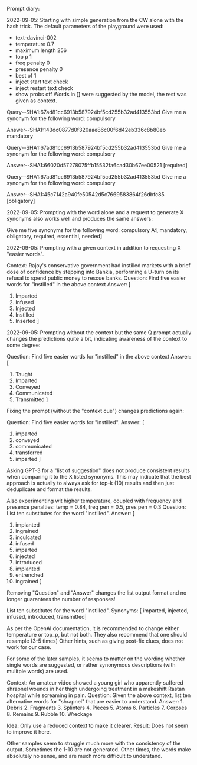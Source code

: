 Prompt diary:

2022-09-05:
Starting with simple generation from the CW alone with the hash trick.
The default parameters of the playground were used:
- text-davinci-002
- temperature 0.7
- maximum length 256
- top p 1
- freq penalty 0
- presence penalty 0
- best of 1
- inject start text check
- inject restart text check
- show probs off
Words in [] were suggested by the model, the rest was given as context.

Query--SHA1:67ad81cc6913b587924bf5cd255b32ad413553bd
Give me a synonym for the following word: compulsory

Answer--SHA1:143dc0877d0f320aae86c00f6d42eb336c8b80eb
mandatory

Query--SHA1:67ad81cc6913b587924bf5cd255b32ad413553bd
Give me a synonym for the following word: compulsory

Answer--SHA1:66020d57278075ffb15532fa6cad30b67ee00521
[required]

Query--SHA1:67ad81cc6913b587924bf5cd255b32ad413553bd
Give me a synonym for the following word: compulsory

Answer--SHA1:45c7142a940fe50542d5c7669583864f26dbfc85
[obligatory]


2022-09-05:
Prompting with the word alone and a request to generate X synonyms also works well and produces the same answers:

Give me five synonyms for the following word: compulsory
A:[ mandatory, obligatory, required, essential, needed]


2022-09-05:
Prompting with a given context in addition to requesting X "easier words".

Context: Rajoy's conservative government had instilled markets with a brief dose of confidence by stepping into Bankia, performing a U-turn on its refusal to spend public money to rescue banks.
Question: Find five easier words for "instilled" in the above context
Answer:
[
1. Imparted
2. Infused
3. Injected
4. Instilled
5. Inserted
]

2022-09-05:
Prompting without the context but the same Q prompt actually changes the predictions quite a bit, indicating awareness of the context to some degree:

Question: Find five easier words for "instilled" in the above context
Answer:
[
1. Taught
2. Imparted
3. Conveyed
4. Communicated
5. Transmitted
]

Fixing the prompt (without the "context cue") changes predictions again:


Question: Find five easier words for "instilled".
Answer:
[
1. imparted
2. conveyed
3. communicated
4. transferred
5. imparted
]


Asking GPT-3 for a "list of suggestion" does not produce consistent results when comparing it to the X listed synonyms.
This may indicate that the best approach is actually to always ask for top-k (10) results and then just deduplicate and format the results.


Also experimenting wit higher temperature, coupled with frequency and presence penalties:
temp = 0.84, freq pen = 0.5, pres pen = 0.3
Question: List ten substitutes for the word "instilled".
Answer:
[
1. implanted
2. ingrained
3. inculcated
4. infused
5. imparted
6. injected
7. introduced
8. implanted
9. entrenched
10. ingrained
]


Removing "Question" and "Answer" changes the list output format and no longer guarantees the number of responses!

List ten substitutes for the word "instilled".
Synonyms:
[
imparted, injected, infused, introduced, transmitted]




As per the OpenAI documentation, it is recommended to change either temperature or top_p, but not both.
They also recommend that one should resample (3-5 times)
Other hints, such as giving post-fix clues, does not work for our case.


For some of the later samples, it seems to matter on the wording whether single words are suggested, or rather synonymous descriptions (with mulitple words) are used.

Context: An amateur video showed a young girl who apparently suffered shrapnel wounds in her thigh undergoing treatment in a makeshift Rastan hospital while screaming in pain.
Question: Given the above context, list ten alternative words for "shrapnel" that are easier to understand.
Answer: 1. Debris
2. Fragments
3. Splinters
4. Pieces
5. Atoms
6. Particles
7. Corpses
8. Remains
9. Rubble
10. Wreckage


Idea: Only use a reduced context to make it clearer.
Result: Does not seem to improve it here.


Other samples seem to struggle much more with the consistency of the output. Sometimes the 1-10 are not generated.
Other times, the words make absolutely no sense, and are much more difficult to understand.